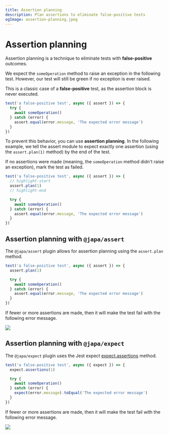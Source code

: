 ```yaml
---
title: Assertion planning
description: Plan assertions to eliminate false-positive tests
ogImage: assertion-planning.jpeg
---
```


# Assertion planning
Assertion planning is a technique to eliminate tests with **false-positive** outcomes.

We expect the `someOperation` method to raise an exception in the following test. However, our test will still be green if no exception is ever raised. 

This is a classic case of a **false-positive** test, as the assertion block is never executed.

```ts
test('a false-positive test', async ({ assert }) => {
  try {
    await someOperation()
  } catch (error) {
    assert.equal(error.message, 'The expected error message')
  }
})
```

To prevent this behavior, you can use **assertion planning**. In the following example, we tell the assert module to expect exactly one assertion (using the `assert.plan(1)` method) by the end of the test.

If no assertions were made (meaning, the `someOperation` method didn't raise an exception), mark the test as failed.

```ts
test('a false-positive test', async ({ assert }) => {
  // highlight-start
  assert.plan(1)
  // highlight-end

  try {
    await someOperation()
  } catch (error) {
    assert.equal(error.message, 'The expected error message')
  }
})
```

## Assertion planning with `@japa/assert`
The `@japa/assert` plugin allows for assertion planning using the `assert.plan` method.

```ts
test('a false-positive test', async ({ assert }) => {
  assert.plan(1)

  try {
    await someOperation()
  } catch (error) {
    assert.equal(error.message, 'The expected error message')
  }
})
```

If fewer or more assertions are made, then it will make the test fail with the following error message.

![](https://res.cloudinary.com/adonis-js/image/upload/v1645072583/japa/chai-assertion-planning_cn8hps.png)

## Assertion planning with `@japa/expect`
The `@japa/expect` plugin uses the Jest expect [expect.assertions](https://jestjs.io/docs/expect#expectassertionsnumber) method.

```ts
test('a false-positive test', async ({ expect }) => {
  expect.assertions(1)

  try {
    await someOperation()
  } catch (error) {
    expect(error.message).toEqual('The expected error message')
  }
})
```

If fewer or more assertions are made, then it will make the test fail with the following error message.

![](https://res.cloudinary.com/adonis-js/image/upload/v1645072584/japa/expect-assertion-planning_kzelvc.png)
